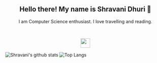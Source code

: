<h2 align="center">Hello there! My name is Shravani Dhuri 👋</h2>
<p align="center">I am Computer Science enthusiast. I love travelling and reading.
</p></br>

<p align='center'>
<a href="https://www.linkedin.com/in/shravanidhuri/"><img height="30" src="https://github.com/stephenajulu/WaylonWalker/blob/main/icon/linkedin.png?raw=true"></a>
</p>

![Shravani's github stats](https://github-readme-stats.vercel.app/api?username=Shravani01007&theme=calm&show_icons=true)
![Top Langs](https://github-readme-stats.vercel.app/api/top-langs/?username=Shravani01007&theme=calm&layout=compact)
<a>
</a>
<a>
</a>
